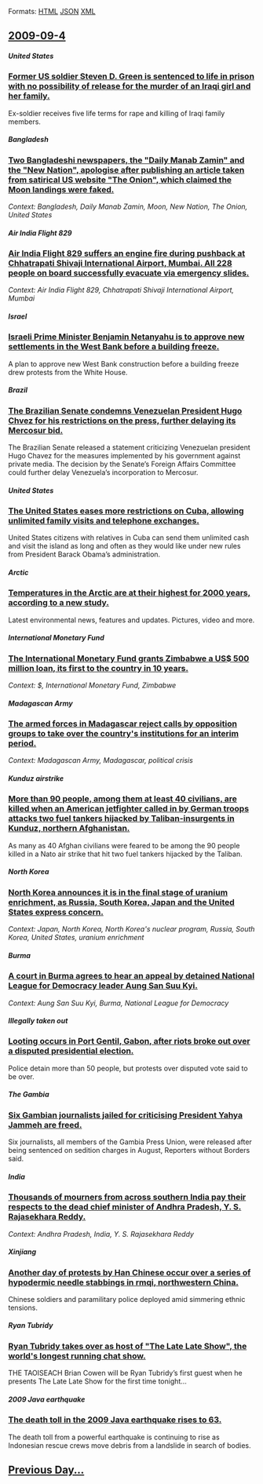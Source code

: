 
Formats: [HTML](2009/09/4/index.html)  [JSON](2009/09/4/index.json)  [XML](2009/09/4/index.xml)  

## [2009-09-4](/news/2009/09/4/index.md)

##### United States
### [ Former US soldier Steven D. Green is sentenced to life in prison with no possibility of release for the murder of an Iraqi girl and her family.](/news/2009/09/4/former-us-soldier-steven-d-green-is-sentenced-to-life-in-prison-with-no-possibility-of-release-for-the-murder-of-an-iraqi-girl-and-her-fam.md)
Ex-soldier receives five life terms for rape and killing of Iraqi family members.

##### Bangladesh
### [ Two Bangladeshi newspapers, the "Daily Manab Zamin" and the "New Nation", apologise after publishing an article taken from satirical US website "The Onion", which claimed the Moon landings were faked. ](/news/2009/09/4/two-bangladeshi-newspapers-the-daily-manab-zamin-and-the-new-nation-apologise-after-publishing-an-article-taken-from-satirical-us-web.md)
_Context: Bangladesh, Daily Manab Zamin, Moon, New Nation, The Onion, United States_

##### Air India Flight 829
### [ Air India Flight 829 suffers an engine fire during pushback at Chhatrapati Shivaji International Airport, Mumbai. All 228 people on board successfully evacuate via emergency slides. ](/news/2009/09/4/air-india-flight-829-suffers-an-engine-fire-during-pushback-at-chhatrapati-shivaji-international-airport-mumbai-all-228-people-on-board-s.md)
_Context: Air India Flight 829, Chhatrapati Shivaji International Airport, Mumbai_

##### Israel
### [ Israeli Prime Minister Benjamin Netanyahu is to approve new settlements in the West Bank before a building freeze. ](/news/2009/09/4/israeli-prime-minister-benjamin-netanyahu-is-to-approve-new-settlements-in-the-west-bank-before-a-building-freeze.md)
A plan to approve new West Bank construction before a building freeze drew protests from the White House.

##### Brazil
### [ The Brazilian Senate condemns Venezuelan President Hugo Chvez for his restrictions on the press, further delaying its Mercosur bid. ](/news/2009/09/4/the-brazilian-senate-condemns-venezuelan-president-hugo-chavez-for-his-restrictions-on-the-press-further-delaying-its-mercosur-bid.md)
The Brazilian Senate released a statement criticizing Venezuelan president Hugo Chavez for the measures implemented by his government against private media. The decision by the Senate&rsquo;s Foreign Affairs Committee could further delay Venezuela&rsquo;s incorporation to Mercosur.

##### United States
### [ The United States eases more restrictions on Cuba, allowing unlimited family visits and telephone exchanges. ](/news/2009/09/4/the-united-states-eases-more-restrictions-on-cuba-allowing-unlimited-family-visits-and-telephone-exchanges.md)
United States citizens with relatives in Cuba can send them unlimited cash and visit the island as long and often as they would like under new rules from President Barack Obama&rsquo;s administration.

##### Arctic
### [ Temperatures in the Arctic are at their highest for 2000 years, according to a new study. ](/news/2009/09/4/temperatures-in-the-arctic-are-at-their-highest-for-2000-years-according-to-a-new-study.md)
Latest environmental news, features and updates. Pictures, video and more. 

##### International Monetary Fund
### [ The International Monetary Fund grants Zimbabwe a US$ 500 million loan, its first to the country in 10 years. ](/news/2009/09/4/the-international-monetary-fund-grants-zimbabwe-a-us-500-million-loan-its-first-to-the-country-in-10-years.md)
_Context: $, International Monetary Fund, Zimbabwe_

##### Madagascan Army
### [ The armed forces in Madagascar reject calls by opposition groups to take over the country's institutions for an interim period. ](/news/2009/09/4/the-armed-forces-in-madagascar-reject-calls-by-opposition-groups-to-take-over-the-country-s-institutions-for-an-interim-period.md)
_Context: Madagascan Army, Madagascar, political crisis_

##### Kunduz airstrike
### [ More than 90 people, among them at least 40 civilians, are killed when an American jetfighter called in by German troops attacks two fuel tankers hijacked by Taliban-insurgents in Kunduz, northern Afghanistan. ](/news/2009/09/4/more-than-90-people-among-them-at-least-40-civilians-are-killed-when-an-american-jetfighter-called-in-by-german-troops-attacks-two-fuel-t.md)
As many as 40 Afghan civilians were feared to be among the 90 people killed in a Nato air strike that hit two fuel tankers hijacked by the Taliban.

##### North Korea
### [ North Korea announces it is in the final stage of uranium enrichment, as Russia, South Korea, Japan and the United States express concern. ](/news/2009/09/4/north-korea-announces-it-is-in-the-final-stage-of-uranium-enrichment-as-russia-south-korea-japan-and-the-united-states-express-concern.md)
_Context: Japan, North Korea, North Korea's nuclear program, Russia, South Korea, United States, uranium enrichment_

##### Burma
### [ A court in Burma agrees to hear an appeal by detained National League for Democracy leader Aung San Suu Kyi. ](/news/2009/09/4/a-court-in-burma-agrees-to-hear-an-appeal-by-detained-national-league-for-democracy-leader-aung-san-suu-kyi.md)
_Context: Aung San Suu Kyi, Burma, National League for Democracy_

##### Illegally taken out
### [ Looting occurs in Port Gentil, Gabon, after riots broke out over a disputed presidential election. ](/news/2009/09/4/looting-occurs-in-port-gentil-gabon-after-riots-broke-out-over-a-disputed-presidential-election.md)
Police detain more than 50 people, but protests over disputed vote said to be over.

##### The Gambia
### [ Six Gambian journalists jailed for criticising President Yahya Jammeh are freed. ](/news/2009/09/4/six-gambian-journalists-jailed-for-criticising-president-yahya-jammeh-are-freed.md)
Six journalists, all members of the Gambia Press Union, were released after being sentenced on sedition charges in August, Reporters without Borders said.

##### India
### [ Thousands of mourners from across southern India pay their respects to the dead chief minister of Andhra Pradesh, Y. S. Rajasekhara Reddy. ](/news/2009/09/4/thousands-of-mourners-from-across-southern-india-pay-their-respects-to-the-dead-chief-minister-of-andhra-pradesh-y-s-rajasekhara-reddy.md)
_Context: Andhra Pradesh, India, Y. S. Rajasekhara Reddy_

##### Xinjiang
### [ Another day of protests by Han Chinese occur over a series of hypodermic needle stabbings in rmqi, northwestern China. ](/news/2009/09/4/another-day-of-protests-by-han-chinese-occur-over-a-series-of-hypodermic-needle-stabbings-in-urumqi-northwestern-china.md)
Chinese soldiers and paramilitary police deployed amid simmering ethnic tensions.

##### Ryan Tubridy
### [ Ryan Tubridy takes over as host of "The Late Late Show", the world's longest running chat show. ](/news/2009/09/4/ryan-tubridy-takes-over-as-host-of-the-late-late-show-the-world-s-longest-running-chat-show.md)
THE TAOISEACH Brian Cowen will be Ryan Tubridy&rsquo;s first guest when he presents The Late Late Show for the first time tonight&hellip;

##### 2009 Java earthquake
### [ The death toll in the 2009 Java earthquake rises to 63. ](/news/2009/09/4/the-death-toll-in-the-2009-java-earthquake-rises-to-63.md)
The death toll from a powerful earthquake is continuing to rise as Indonesian rescue crews move debris from a landslide in search of bodies.

## [Previous Day...](/news/2009/09/3/index.md)

